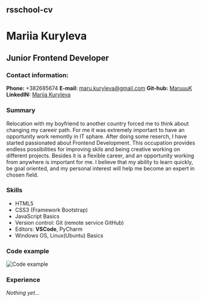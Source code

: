 ## rsschool-cv
# Mariia Kuryleva
## Junior Frontend Developer
### Contact information:
**Phone:** +382685674
**E-mail:** maru.kuryleva@gmail.com
**Git-hub:** [MaruuuK](https://github.com/MaruuuK)
**LinkedIN:** [Mariia Kuryleva](https://www.linkedin.com/in/mariya-kuryleva-94681b234/)

### Summary
Relocation with my boyfriend to another country forced me to think about changing my careeir path. For me it was extremely important to have an opportunity work remontly in IT sphare. After doing some reserch, I have started passionated about Frontend Development.
This occupation provides endless possibilities for improving skils and being creative working on different projects. Besides it is a flexible career, and an opportunity working from anywhere is important for me.
I believe that my ability to learn quickly, be goal oriented, and my personal interest will help me become an expert in  chosen field.

### Skills
* HTML5
* CSS3 (Framework Bootstrap)
* JavaScript Basics
* Version control: Git (remote service GitHub)
* Editors: **VSCode**, PyCharm
* Windows OS, Linux(Ubuntu) Basics

### Code example

![Code example]()

### Experience
*Nothing yet...*
